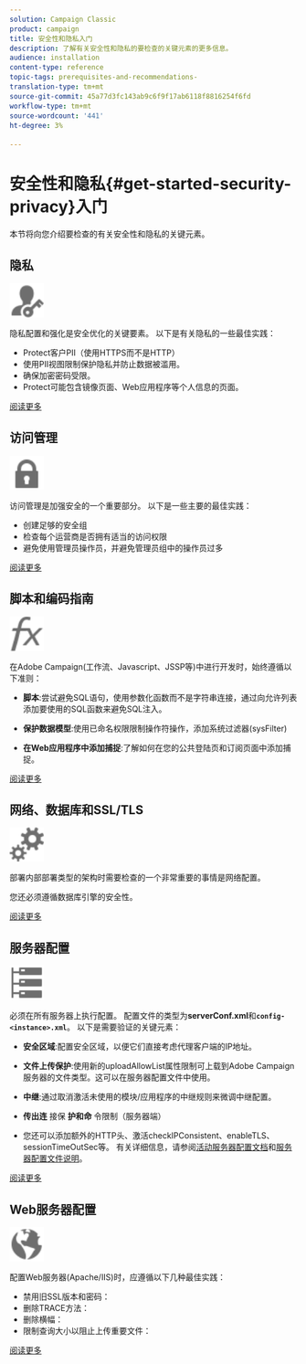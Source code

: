 ```yaml
---
solution: Campaign Classic
product: campaign
title: 安全性和隐私入门
description: 了解有关安全性和隐私的要检查的关键元素的更多信息。
audience: installation
content-type: reference
topic-tags: prerequisites-and-recommendations-
translation-type: tm+mt
source-git-commit: 45a77d3fc143ab9c6f9f17ab6118f8816254f6fd
workflow-type: tm+mt
source-wordcount: '441'
ht-degree: 3%

---
```



# 安全性和隐私{#get-started-security-privacy}入门

本节将向您介绍要检查的有关安全性和隐私的关键元素。

## 隐私

<img src="assets/do-not-localize/icon_privacy.svg" width="60px">

隐私配置和强化是安全优化的关键要素。 以下是有关隐私的一些最佳实践：

* Protect客户PII（使用HTTPS而不是HTTP）
* 使用PII视图限制保护隐私并防止数据被滥用。
* 确保加密密码受限。
* Protect可能包含镜像页面、Web应用程序等个人信息的页面。

[阅读更多](../../installation/using/privacy.md)

## 访问管理

<img src="assets/do-not-localize/icon_access.svg" width="60px">

访问管理是加强安全的一个重要部分。 以下是一些主要的最佳实践：

* 创建足够的安全组
* 检查每个运营商是否拥有适当的访问权限
* 避免使用管理员操作员，并避免管理员组中的操作员过多

[阅读更多](../../installation/using/access-management.md)

## 脚本和编码指南

<img src="assets/do-not-localize/icon_scripting.svg" width="60px">

在Adobe Campaign(工作流、Javascript、JSSP等)中进行开发时，始终遵循以下准则：

* **脚本**:尝试避免SQL语句，使用参数化函数而不是字符串连接，通过向允许列表添加要使用的SQL函数来避免SQL注入。

* **保护数据模型**:使用已命名权限限制操作符操作，添加系统过滤器(sysFilter)

* **在Web应用程序中添加捕捉**:了解如何在您的公共登陆页和订阅页面中添加捕捉。

[阅读更多](../../installation/using/scripting-coding-guidelines.md)

## 网络、数据库和SSL/TLS

<img src="assets/do-not-localize/icon_network.svg" width="60px">

部署内部部署类型的架构时需要检查的一个非常重要的事情是网络配置。

您还必须遵循数据库引擎的安全性。

[阅读更多](../../installation/using/network-database.md)

## 服务器配置

<img src="assets/do-not-localize/icon_server.svg" width="60px">

必须在所有服务器上执行配置。 配置文件的类型为&#x200B;**serverConf.xml**&#x200B;和&#x200B;**`config-<instance>.xml`**。 以下是需要验证的关键元素：

* **安全区域**:配置安全区域，以便它们直接考虑代理客户端的IP地址。

* **文件上传保护**:使用新的uploadAllowList属性限制可上载到Adobe Campaign服务器的文件类型。这可以在服务器配置文件中使用。

* **中继**:通过取消激活未使用的模块/应用程序的中继规则来微调中继配置。

* **传出连** 接保 **护和命** 令限制（服务器端）

* 您还可以添加额外的HTTP头、激活checkIPConsistent、enableTLS、sessionTimeOutSec等。 有关详细信息，请参阅[活动服务器配置文档](../../installation/using/configuring-campaign-server.md)和[服务器配置文件说明](../../installation/using/the-server-configuration-file.md)。

[阅读更多](../../installation/using/server-configuration.md)

## Web服务器配置

<img src="assets/do-not-localize/icon_web.svg" width="60px">

配置Web服务器(Apache/IIS)时，应遵循以下几种最佳实践：

* 禁用旧SSL版本和密码：
* 删除TRACE方法：
* 删除横幅：
* 限制查询大小以阻止上传重要文件：

[阅读更多](../../installation/using/web-server-configuration.md)
